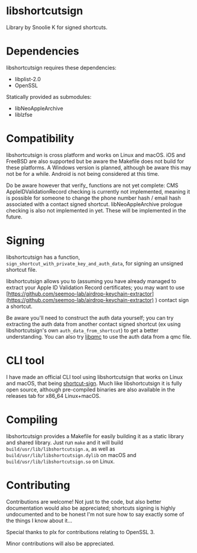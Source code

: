 # libshortcutsign

Library by Snoolie K for signed shortcuts.

# Dependencies

libshortcutsign requires these dependencies:

- libplist-2.0
- OpenSSL

Statically provided as submodules:

- libNeoAppleArchive
- liblzfse

# Compatibility

libshortcutsign is cross platform and works on Linux and macOS. iOS and FreeBSD are also supported but be aware the Makefile does not build for these platforms. A Windows version is planned, although be aware this may not be for a while. Android is not being considered at this time.

Do be aware however that verify_ functions are not yet complete: CMS AppleIDValidationRecord checking is currently not implemented, meaning it is possible for someone to change the phone number hash / email hash associated with a contact signed shortcut. libNeoAppleArchive prologue checking is also not implemented in yet. These will be implemented in the future.

# Signing
libshortcutsign has a function, `sign_shortcut_with_private_key_and_auth_data`, for signing an unsigned shortcut file.

libshortcutsign allows you to (assuming you have already managed to extract your Apple ID Validation Record certificates; you may want to use [https://github.com/seemoo-lab/airdrop-keychain-extractor](https://github.com/seemoo-lab/airdrop-keychain-extractor) ) contact sign a shortcut.

Be aware you'll need to construct the auth data yourself; you can try extracting the auth data from another contact signed shortcut (ex using libshortcutsign's own `auth_data_from_shortcut`) to get a better understanding. You can also try [libqmc](https://github.com/0xilis/QuickMergeHelper/tree/main/QuickMerge%20Helper/libqmc) to use the auth data from a qmc file.

# CLI tool

I have made an official CLI tool using libshortcutsign that works on Linux and macOS, that being [shortcut-sign](https://github.com/0xilis/shortcut-sign). Much like libshortcutsign it is fully open source, although pre-compiled binaries are also available in the releases tab for x86_64 Linux+macOS.

# Compiling

libshortcutsign provides a Makefile for easily building it as a static library and shared library. Just run `make` and it will build `build/usr/lib/libshortcutsign.a`, as well as `build/usr/lib/libshortcutsign.dylib` on macOS and `build/usr/lib/libshortcutsign.so` on Linux.

# Contributing

Contributions are welcome! Not just to the code, but also better documentation would also be appreciated; shortcuts signing is highly undocumented and to be honest I'm not sure how to say exactly some of the things I know about it...

Special thanks to plx for contributions relating to OpenSSL 3.

Minor contributions will also be appreciated.
